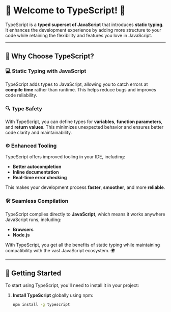 # 🎉 Welcome to TypeScript! 🎉

TypeScript is a **typed superset of JavaScript** that introduces **static typing**. It enhances the development experience by adding more structure to your code while retaining the flexibility and features you love in JavaScript.

---

## 🔑 **Why Choose TypeScript?**

### 💻 **Static Typing with JavaScript**
TypeScript adds types to JavaScript, allowing you to catch errors at **compile time** rather than runtime. This helps reduce bugs and improves code reliability.

### 🔍 **Type Safety**
With TypeScript, you can define types for **variables**, **function parameters**, and **return values**. This minimizes unexpected behavior and ensures better code clarity and maintainability.

### ⚙️ **Enhanced Tooling**
TypeScript offers improved tooling in your IDE, including:
- **Better autocompletion**
- **Inline documentation**
- **Real-time error checking**

This makes your development process **faster**, **smoother**, and more **reliable**.

### 🛠️ **Seamless Compilation**
TypeScript compiles directly to **JavaScript**, which means it works anywhere JavaScript runs, including:
- **Browsers**
- **Node.js**
  
With TypeScript, you get all the benefits of static typing while maintaining compatibility with the vast JavaScript ecosystem. 🌍

---

## 🚀 **Getting Started**

To start using TypeScript, you'll need to install it in your project:

1. **Install TypeScript** globally using npm:
   ```bash
   npm install -g typescript
